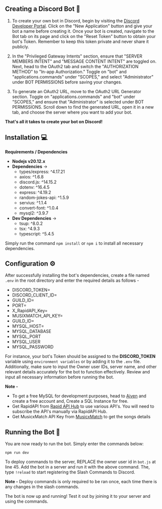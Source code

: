 ## Creating a Discord Bot 🤖

1. To create your own bot in Discord, begin by visiting the [Discord Developer Portal](https://discord.com/developers/applications). Click on the "New Application" button and give your bot a name before creating it. Once your bot is created, navigate to the Bot tab on its page and click on the "Reset Token" button to obtain your bot's Token. Remember to keep this token private and never share it publicly.

2. In the "Privileged Gateway Intents" section, ensure that "SERVER MEMBERS INTENT" and "MESSAGE CONTENT INTENT" are toggled on. Next, head to the OAuth2 tab and switch the "AUTHORIZATION METHOD" to "In-app Authorization." Toggle on "bot" and "applications.commands" under "SCOPES," and select "Administrator" under BOT PERMISSIONS before saving your changes.

3. To generate an OAuth2 URL, move to the OAuth2 URL Generator section. Toggle on "applications.commands" and "bot" under "SCOPES," and ensure that "Administrator" is selected under BOT PERMISSIONS. Scroll down to find the generated URL, open it in a new tab, and choose the server where you want to add your bot.

**That's all it takes to create your bot on Discord!**

## Installation 💻

**Requirements / Dependencies**

- **Nodejs v20.12.x**
- **Dependencies** ->
  - types/express: ^4.17.21
  - axios: ^1.6.8
  - discord.js: ^14.15.2
  - dotenv: ^16.4.5
  - express: ^4.19.2
  - random-jokes-api: ^1.5.9
  - servius: ^1.1.4
  - convert-font: ^1.0.4
  - mysql2: ^3.9.7
- **Dev Dependencies** ->
  - tsup: ^8.0.2
  - tsx: ^4.9.3
  - typescript: ^5.4.5

Simply run the command `npm install` or `npm i` to install all necessary dependencies.

## Configuration ⚙️

After successfully installing the bot's dependencies, create a file named `.env` in the root directory and enter the required details as follows - 

- DISCORD_TOKEN=
- DISCORD_CLIENT_ID=
- GUILD_ID=
- PORT=
- X_RapidAPI_Key=
- MUSIXMATCH_API_KEY=
- GUILD_ID=
- MYSQL_HOST=
- MYSQL_DATABASE
- MYSQL_PORT
- MYSQL_USER
- MYSQL_PASSWORD

For instance, your bot's Token should be assigned to the **DISCORD_TOKEN** variable using `environment variables` or by adding it to the `.env` file. Additionally, make sure to input the Owner user IDs, server name, and other relevant details accurately for the bot to function effectively. Review and input all necessary information before running the bot.

**Note -**
- To get a free MySQL for development purposes, head to [Aiven](https://aiven.io/) and create a free account and, Create a SQL Instance for free. 
- Get RapidAPI from [Rapid API Hub](https://rapidapi.com/hub) to use various API's. You will need to subscribe the API's manually via RapidAPI Hub.
- Get MusicxMatch API Key from [MusicxMatch](https://developer.musixmatch.com/) to get the songs details

## Running the Bot 🚀

You are now ready to run the bot. Simply enter the commands below:

`npm run dev`

To deploy commands to the server, REPLACE the owner user id in `bot.js` at line 45. Add the bot in a server and run it with the above command. The, type `!reload` to start registering the Slash Commands to Discord.

**Note -** Deploy commands is only required to be ran once, each time there is any changes in the slash commands.

The bot is now up and running! Test it out by joining it to your server and using the commands.

